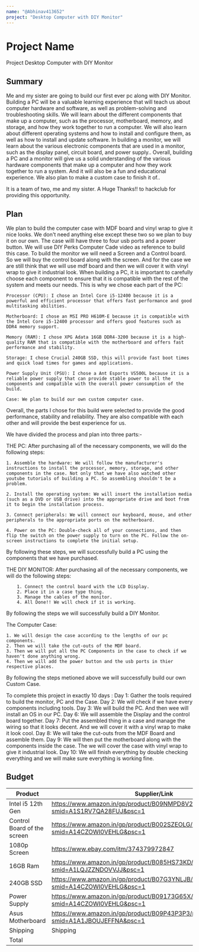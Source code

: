 ```yaml
---
name: "@Abhinav413652"
project: "Desktop Computer with DIY Monitor"
---
```


# Project Name

Project Desktop Computer with DIY Monitor

## Summary

Me and my sister are going to build our first ever pc along with DIY Monitor. Building a PC will be a valuable learning experience that will teach us about computer hardware and software, as well as problem-solving and troubleshooting skills. We will learn about the different components that make up a computer, such as the processor, motherboard, memory, and storage, and how they work together to run a computer. We will also learn about different operating systems and how to install and configure them, as well as how to install and update software. In building a monitor, we will learn about the various electronic components that are used in a monitor, such as the display panel, circuit board, and power supply.. Overall, building a PC and a monitor will give us a solid understanding of the various hardware components that make up a computer and how they work together to run a system. And it will also be a fun and educational experience. We also plan to make a custom case to finish it of..

It is a team of two, me and my sister. A Huge Thanks!! to hackclub for providing this opportunity.

## Plan

We plan to build the computer case with MDF board and vinyl wrap to give it nice looks. We don't need anything else except these two so we plan to buy it on our own. The case willl have three to four usb ports and a power button. We will use DIY Perks Computer Cade video as reference to build this case.
To build the monitor we will need a Screen and a Control board. So we will buy the control board along with the screen. And for the case we are still think that we will use mdf board and then we will cover it with vinyl wrap to give it industrial look. 
When building a PC, it is important to carefully choose each component to ensure that it is compatible with the rest of the system and meets our needs. This is why we chose each part of the PC:
    
    Processor (CPU): I chose an Intel Core i5-12400 because it is a powerful and efficient processor that offers fast performance and good multitasking abilities.

    Motherboard: I chose an MSI PRO H610M-E because it is compatible with the Intel Core i5-12400 processor and offers good features such as DDR4 memory support.

    Memory (RAM): I chose XPG Adata 16GB DDR4-3200 because it is a high-quality RAM that is compatible with the motherboard and offers fast performance and stability.

    Storage: I chose Crucial 240GB SSD, this will provide fast boot times and quick load times for games and applications.

    Power Supply Unit (PSU): I chose a Ant Esports VS500L because it is a reliable power supply that can provide stable power to all the components and compatible with the overall power consumption of the build.

    Case: We plan to build our own custom computer case.

Overall, the parts I chose for this build were selected to provide the good performance, stability and reliability. They are also compatible with each other and will provide the best experience for us.

We have divided the process and plan into three parts:-

THE PC:
  After purchasing all of the necessary components, we will do the following steps:

    1. Assemble the hardware: We will follow the manufacturer's instructions to install the processor, memory, storage, and other components in the case. Not only that we have also watched other youtube tutorials of building a PC. So assembling shouldn't be a problem.

    2. Install the operating system: We will insert the installation media (such as a DVD or USB drive) into the appropriate drive and boot from it to begin the installation process. 

    3. Connect peripherals: We will connect our keyboard, mouse, and other peripherals to the appropriate ports on the motherboard.

    4. Power on the PC: Double-check all of your connections, and then flip the switch on the power supply to turn on the PC. Follow the on-screen instructions to complete the initial setup.

By following these steps, we will successfully build a PC using the components that we have purchased.

THE DIY MONITOR:
    After purchasing all of the necessary components, we will do the following steps:
    
        1. Connect the control board with the LCD Display.
        2. Place it in a case type thing.
        3. Manage the cables of the monitor.
        4. All Done!! We will check if it is working.
        
By following the steps we will successfully build a DIY Monitor.

The Computer Case:

    1. We will design the case according to the lengths of our pc components.
    2. Then we will take the cut-outs of the MDF board.
    3. Then we will put all the PC Components in the case to check if we haven't done anything wrong.
    4. Then we will add the power button and the usb ports in thier respective places.
    
By following the steps metioned above we will successfully build our own Custom Case.

To complete this project in exactly 10 days :
    Day 1: Gather the tools required to build the monitor, PC and the Case.
    Day 2: We will check if we have every components including tools.
    Day 3: We will build the PC. And then wee will install an OS in our PC. 
    Day 6: We will assemble the Display and the control board together. 
    Day 7: Put the assembled thing in a case and manage the wiring so that it looks decent. And we will cover it with a vinyl wrap to make it look cool.
    Day 8: We will take the cut-outs from the MDF Board and assemble them.
    Day 9: We will then put the motherboard along with the components inside the case. The we will cover the case with vinyl wrap to give it industrial look.
    Day 10: We will finish everything by double checking everything and we will make sure everything is working fine.

## Budget

| Product                     | Supplier/Link                                                                                                         |Cost     |
| --------------------------- | --------------------------------------------------------------------------------------------------------------------- | ------- |
| Intel i5 12th Gen           | https://www.amazon.in/gp/product/B09NMPD8V2/ref=ox_sc_act_title_5?smid=A1S1RV7QA28FUJ&psc=1                           | $218.62 |
| Control Board of the screen | https://www.amazon.in/gp/product/B002SZEOLG/ref=ox_sc_act_title_3?smid=A14CZOWI0VEHLG&psc=1                           | $23.99  |
| 1080p Screen                | https://www.ebay.com/itm/374379972847                                                                                 | $50.00  |
| 16GB Ram                    | https://www.amazon.in/gp/product/B085HS73KD/ref=ox_sc_act_title_4?smid=A1LQJZZNDOVVJJ&psc=1                           | $46.41  |
| 240GB SSD                   | https://www.amazon.in/gp/product/B07G3YNLJB/ref=ox_sc_act_title_1?smid=A14CZOWI0VEHLG&psc=1                           | $18.92  |
| Power Supply                | https://www.amazon.in/gp/product/B09173G65X/ref=ox_sc_act_title_4?smid=A14CZOWI0VEHLG&psc=1                           | $28.26  |
| Asus Motherboard            | https://www.amazon.in/gp/product/B09P43P3P3/ref=ox_sc_act_title_1?smid=A1A1JBOUJEFFNA&psc=1                           | $98.94  |
| Shipping                    | Shipping                                                                                                              | $17.83  |
| Total                       |                                                                                                                       | $502.97 |
